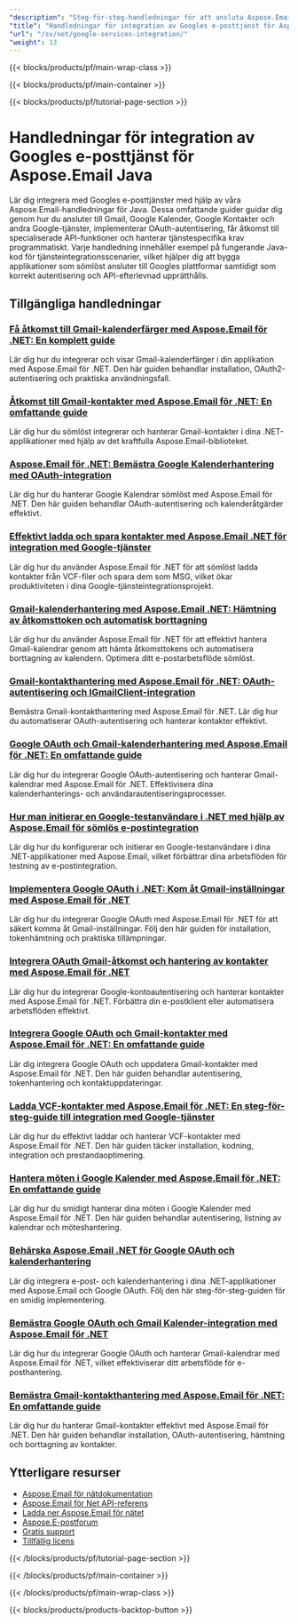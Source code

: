 ```yaml
---
"description": "Steg-för-steg-handledningar för att ansluta Aspose.Email med Gmail, Google Kalender, Google Kontakter och andra Google-tjänster i Java-applikationer."
"title": "Handledningar för integration av Googles e-posttjänst för Aspose.Email Java"
"url": "/sv/net/google-services-integration/"
"weight": 13
---
```


{{< blocks/products/pf/main-wrap-class >}}

{{< blocks/products/pf/main-container >}}

{{< blocks/products/pf/tutorial-page-section >}}
# Handledningar för integration av Googles e-posttjänst för Aspose.Email Java

Lär dig integrera med Googles e-posttjänster med hjälp av våra Aspose.Email-handledningar för Java. Dessa omfattande guider guidar dig genom hur du ansluter till Gmail, Google Kalender, Google Kontakter och andra Google-tjänster, implementerar OAuth-autentisering, får åtkomst till specialiserade API-funktioner och hanterar tjänstespecifika krav programmatiskt. Varje handledning innehåller exempel på fungerande Java-kod för tjänsteintegrationsscenarier, vilket hjälper dig att bygga applikationer som sömlöst ansluter till Googles plattformar samtidigt som korrekt autentisering och API-efterlevnad upprätthålls.

## Tillgängliga handledningar

### [Få åtkomst till Gmail-kalenderfärger med Aspose.Email för .NET: En komplett guide](./access-gmail-calendar-colors-aspose-email-dotnet/)
Lär dig hur du integrerar och visar Gmail-kalenderfärger i din applikation med Aspose.Email för .NET. Den här guiden behandlar installation, OAuth2-autentisering och praktiska användningsfall.

### [Åtkomst till Gmail-kontakter med Aspose.Email för .NET: En omfattande guide](./access-gmail-contacts-aspose-email-dotnet/)
Lär dig hur du sömlöst integrerar och hanterar Gmail-kontakter i dina .NET-applikationer med hjälp av det kraftfulla Aspose.Email-biblioteket.

### [Aspose.Email för .NET: Bemästra Google Kalenderhantering med OAuth-integration](./aspose-email-net-google-oauth-calendar-management/)
Lär dig hur du hanterar Google Kalendrar sömlöst med Aspose.Email för .NET. Den här guiden behandlar OAuth-autentisering och kalenderåtgärder effektivt.

### [Effektivt ladda och spara kontakter med Aspose.Email .NET för integration med Google-tjänster](./load-save-contacts-aspose-email-net/)
Lär dig hur du använder Aspose.Email för .NET för att sömlöst ladda kontakter från VCF-filer och spara dem som MSG, vilket ökar produktiviteten i dina Google-tjänsteintegrationsprojekt.

### [Gmail-kalenderhantering med Aspose.Email .NET: Hämtning av åtkomsttoken och automatisk borttagning](./gmail-management-access-token-calendar-deletion-aspose-email-net/)
Lär dig hur du använder Aspose.Email för .NET för att effektivt hantera Gmail-kalendrar genom att hämta åtkomsttokens och automatisera borttagning av kalendern. Optimera ditt e-postarbetsflöde sömlöst.

### [Gmail-kontakthantering med Aspose.Email för .NET: OAuth-autentisering och IGmailClient-integration](./mastering-gmail-contact-management-aspose-email-net/)
Bemästra Gmail-kontakthantering med Aspose.Email för .NET. Lär dig hur du automatiserar OAuth-autentisering och hanterar kontakter effektivt.

### [Google OAuth och Gmail-kalenderhantering med Aspose.Email för .NET: En omfattande guide](./google-oauth-gmail-calendar-management-aspose-email-dotnet/)
Lär dig hur du integrerar Google OAuth-autentisering och hanterar Gmail-kalendrar med Aspose.Email för .NET. Effektivisera dina kalenderhanterings- och användarautentiseringsprocesser.

### [Hur man initierar en Google-testanvändare i .NET med hjälp av Aspose.Email för sömlös e-postintegration](./initialize-google-test-user-dotnet-aspose-email/)
Lär dig hur du konfigurerar och initierar en Google-testanvändare i dina .NET-applikationer med Aspose.Email, vilket förbättrar dina arbetsflöden för testning av e-postintegration.

### [Implementera Google OAuth i .NET: Kom åt Gmail-inställningar med Aspose.Email för .NET](./google-oauth-aspose-email-net-access-gmail-settings/)
Lär dig hur du integrerar Google OAuth med Aspose.Email för .NET för att säkert komma åt Gmail-inställningar. Följ den här guiden för installation, tokenhämtning och praktiska tillämpningar.

### [Integrera OAuth Gmail-åtkomst och hantering av kontakter med Aspose.Email för .NET](./oauth-gmail-access-contact-management-aspose-email-net/)
Lär dig hur du integrerar Google-kontoautentisering och hanterar kontakter med Aspose.Email för .NET. Förbättra din e-postklient eller automatisera arbetsflöden effektivt.

### [Integrera Google OAuth och Gmail-kontakter med Aspose.Email för .NET: En omfattande guide](./google-oauth-gmail-contacts-aspose-email-net/)
Lär dig integrera Google OAuth och uppdatera Gmail-kontakter med Aspose.Email för .NET. Den här guiden behandlar autentisering, tokenhantering och kontaktuppdateringar.

### [Ladda VCF-kontakter med Aspose.Email för .NET: En steg-för-steg-guide till integration med Google-tjänster](./load-vcf-contacts-aspose-email-net-guide/)
Lär dig hur du effektivt laddar och hanterar VCF-kontakter med Aspose.Email för .NET. Den här guiden täcker installation, kodning, integration och prestandaoptimering.

### [Hantera möten i Google Kalender med Aspose.Email för .NET: En omfattande guide](./manage-google-calendar-aspose-email-dotnet/)
Lär dig hur du smidigt hanterar dina möten i Google Kalender med Aspose.Email för .NET. Den här guiden behandlar autentisering, listning av kalendrar och möteshantering.

### [Behärska Aspose.Email .NET för Google OAuth och kalenderhantering](./master-aspose-email-net-google-oauth-calendar-management/)
Lär dig integrera e-post- och kalenderhantering i dina .NET-applikationer med Aspose.Email och Google OAuth. Följ den här steg-för-steg-guiden för en smidig implementering.

### [Bemästra Google OAuth och Gmail Kalender-integration med Aspose.Email för .NET](./master-google-oauth-gmail-calendar-aspose-email-net/)
Lär dig hur du integrerar Google OAuth och hanterar Gmail-kalendrar med Aspose.Email för .NET, vilket effektiviserar ditt arbetsflöde för e-posthantering.

### [Bemästra Gmail-kontakthantering med Aspose.Email för .NET: En omfattande guide](./gmail-contacts-management-aspose-email-net/)
Lär dig hur du hanterar Gmail-kontakter effektivt med Aspose.Email för .NET. Den här guiden behandlar installation, OAuth-autentisering, hämtning och borttagning av kontakter.

## Ytterligare resurser

- [Aspose.Email för nätdokumentation](https://docs.aspose.com/email/net/)
- [Aspose.Email för Net API-referens](https://reference.aspose.com/email/net/)
- [Ladda ner Aspose.Email för nätet](https://releases.aspose.com/email/net/)
- [Aspose.E-postforum](https://forum.aspose.com/c/email)
- [Gratis support](https://forum.aspose.com/)
- [Tillfällig licens](https://purchase.aspose.com/temporary-license/)

{{< /blocks/products/pf/tutorial-page-section >}}

{{< /blocks/products/pf/main-container >}}

{{< /blocks/products/pf/main-wrap-class >}}

{{< blocks/products/products-backtop-button >}}